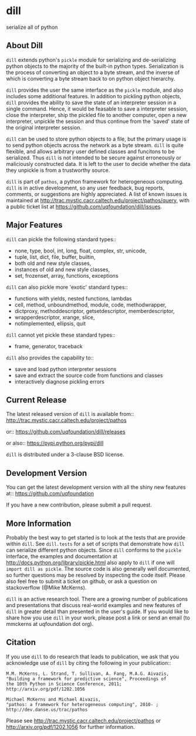 dill
====
serialize all of python

About Dill
----------
`dill` extends python's `pickle` module for serializing and de-serializing
python objects to the majority of the built-in python types. Serialization
is the process of converting an object to a byte stream, and the inverse
of which is converting a byte stream back to on python object hierarchy.

`dill` provides the user the same interface as the `pickle` module, and
also includes some additional features. In addition to pickling python
objects, `dill` provides the ability to save the state of an interpreter
session in a single command.  Hence, it would be feasable to save a
interpreter session, close the interpreter, ship the pickled file to
another computer, open a new interpreter, unpickle the session and
thus continue from the 'saved' state of the original interpreter
session.

`dill` can be used to store python objects to a file, but the primary
usage is to send python objects across the network as a byte stream.
`dill` is quite flexible, and allows arbitrary user defined classes
and funcitons to be serialized.  Thus `dill` is not intended to be
secure against erroneously or maliciously constructed data. It is
left to the user to decide whether the data they unpickle is from
a trustworthy source.

`dill` is part of `pathos`, a python framework for heterogeneous computing.
`dill` is in active development, so any user feedback, bug reports, comments,
or suggestions are highly appreciated.  A list of known issues is maintained
at http://trac.mystic.cacr.caltech.edu/project/pathos/query, with a public
ticket list at https://github.com/uqfoundation/dill/issues.


Major Features
--------------
`dill` can pickle the following standard types::

* none, type, bool, int, long, float, complex, str, unicode,
* tuple, list, dict, file, buffer, builtin,
* both old and new style classes,
* instances of old and new style classes,
* set, frozenset, array, functions, exceptions

`dill` can also pickle more 'exotic' standard types::

* functions with yields, nested functions, lambdas
* cell, method, unboundmethod, module, code, methodwrapper,
* dictproxy, methoddescriptor, getsetdescriptor, memberdescriptor,
* wrapperdescriptor, xrange, slice,
* notimplemented, ellipsis, quit

`dill` cannot yet pickle these standard types::

* frame, generator, traceback

`dill` also provides the capability to::

* save and load python interpreter sessions
* save and extract the source code from functions and classes
* interactively diagnose pickling errors


Current Release
---------------
The latest released version of `dill` is available from::
    http://trac.mystic.cacr.caltech.edu/project/pathos

or::
    https://github.com/uqfoundation/dill/releases

or also::
    https://pypi.python.org/pypi/dill

`dill` is distributed under a 3-clause BSD license.


Development Version
-------------------
You can get the latest development version with all the shiny new features at::
    https://github.com/uqfoundation

If you have a new contribution, please submit a pull request.


More Information
----------------
Probably the best way to get started is to look at the tests that are
provide within `dill`. See `dill.tests` for a set of scripts that demonstrate
how `dill` can serialize different python objects.  Since `dill` conforms
to the `pickle` interface, the examples and documentation at
http://docs.python.org/library/pickle.html also apply to `dill` if one will
`import dill as pickle`. The source code is also generally well documented,
so further questions may be resolved by inspecting the code itself. Please
also feel free to submit a ticket on github, or ask a question on
stackoverflow (@Mike McKerns).

`dill` is an active research tool. There are a growing number of publications
and presentations that discuss real-world examples and new features of `dill`
in greater detail than presented in the user's guide.  If you would like to
share how you use `dill` in your work, please post a link or send an email
(to mmckerns at uqfoundation dot org).


Citation
--------
If you use `dill` to do research that leads to publication, we ask that you
acknowledge use of `dill` by citing the following in your publication::

    M.M. McKerns, L. Strand, T. Sullivan, A. Fang, M.A.G. Aivazis,
    "Building a framework for predictive science", Proceedings of
    the 10th Python in Science Conference, 2011;
    http://arxiv.org/pdf/1202.1056

    Michael McKerns and Michael Aivazis,
    "pathos: a framework for heterogeneous computing", 2010- ;
    http://dev.danse.us/trac/pathos

Please see http://trac.mystic.cacr.caltech.edu/project/pathos or
http://arxiv.org/pdf/1202.1056 for further information.

